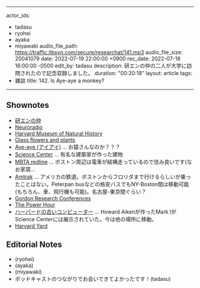 
---
actor_ids:
  - tadasu
  - ryohei
  - ayaka
  - miyawaki
audio_file_path: https://traffic.libsyn.com/secure/researchat/141.mp3 
audio_file_size: 20041079
date: 2022-07-19 22:00:00 +0900
rec_date: 2022-07-18 16:00:00 -0500
edit_by: tadasu
description: 研エンの仲の二人が大学に訪問されたので記念収録しました。
duration: "00:20:18"
layout: article
tags:
  - 雑談
title: 142. Is Aye-aye a monkey?
---

## Shownotes
- [研エンの仲](https://anchor.fm/ken-en-no-naka)
- [Neuroradio](https://neuroradio.tokyo/)
- [Harvard Museum of Natural History](https://hmnh.harvard.edu/)
- [Glass flowers and plants](https://hmnh.harvard.edu/glass-flowers)
- [Aye-aye (アイアイ)](https://ja.wikipedia.org/wiki/%E3%82%A2%E3%82%A4%E3%82%A2%E3%82%A4) ... お猿さんなのか？？？
- [Science Center](https://scictr.fas.harvard.edu/) ... 有名な建築家が作った建物
- [MBTA redline](https://www.mbta.com/schedules/Red/line) ... ボストン周辺は電車が結構走っているので住み良いです(なお家賃...
- [Amtrak](https://www.amtrak.com/home.html) ... アメリカの鉄道。ボストンからフロリダまで行けるらしいが乗ったことはない。Peterpan busなどの格安バスでもNY-Boston間は移動可能(もちろん、車、飛行機も可能)。名古屋-東京間ぐらい？
- [Gordon Research Conferences](https://www.grc.org/) 
- [The Power Hour](https://www.grc.org/the-power-hour/) 
- [ハーバードの古いコンピューター](http://scihi.org/howard-aiken-harvard-mark-i/) ... Howard Aikenが作ったMark IがScience Centerには展示されていた。今は他の場所に移動。
- [Harvard Yard](https://en.wikipedia.org/wiki/Harvard_Yard)

## Editorial Notes
- (ryohei)
- (ayaka)
- (miyawaki)
- ポッドキャストのつながりでお会いできてよかったです！(tadasu)
